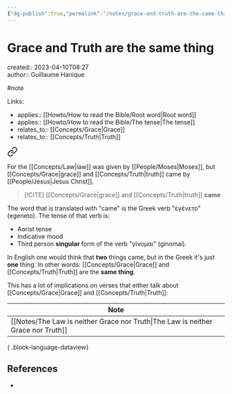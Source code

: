 ```yaml
---
{"dg-publish":true,"permalink":"/notes/grace-and-truth-are-the-same-thing/"}
---
```



# Grace and Truth are the same thing

created:: 2023-04-10T08:27  
author:: Guillaume Hanique

#note

Links:

- applies:: [[Howto/How to read the Bible/Root word\|Root word]]
- applies:: [[Howto/How to read the Bible/The tense\|The tense]]
- relates_to:: [[Concepts/Grace\|Grace]]
- relates_to:: [[Concepts/Truth\|Truth]]


<div class="transclusion internal-embed is-loaded"><a class="markdown-embed-link" href="/scripture/kjv/john-kjv/john-1-kjv/john-1-17-kjv/" aria-label="Open link"><svg xmlns="http://www.w3.org/2000/svg" width="24" height="24" viewBox="0 0 24 24" fill="none" stroke="currentColor" stroke-width="2" stroke-linecap="round" stroke-linejoin="round" class="svg-icon lucide-link"><path d="M10 13a5 5 0 0 0 7.54.54l3-3a5 5 0 0 0-7.07-7.07l-1.72 1.71"></path><path d="M14 11a5 5 0 0 0-7.54-.54l-3 3a5 5 0 0 0 7.07 7.07l1.71-1.71"></path></svg></a><div class="markdown-embed">



For the [[Concepts/Law\|law]] was given by [[People/Moses\|Moses]], but [[Concepts/Grace\|grace]] and [[Concepts/Truth\|truth]] came by [[People/Jesus\|Jesus Christ]].


</div></div>


> [!CITE]
> [[Concepts/Grace\|grace]] and [[Concepts/Truth\|truth]] **came**

The word that is translated with "came" is the Greek verb "ἐγένετο" (egeneto). The tense of that verb is:

- Aorist tense
- Indicative mood
- Third person **singular** form of the verb "γίνομαι" (ginomai).

In English one would think that **two** things came, but in the Greek it's just **one** thing. In other words: [[Concepts/Grace\|Grace]] and [[Concepts/Truth\|Truth]] are the **same thing**.

This has a lot of implications on verses that either talk about [[Concepts/Grace\|Grace]] and [[Concepts/Truth\|Truth]]:

| Note                                                                                |
| ----------------------------------------------------------------------------------- |
| [[Notes/The Law is neither Grace nor Truth\|The Law is neither Grace nor Truth]] |

{ .block-language-dataview}

## References

- 

